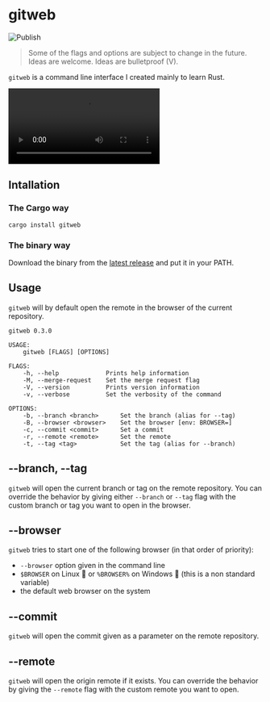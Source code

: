 # gitweb

![Publish](https://github.com/yoannfleurydev/gitweb/workflows/Publish/badge.svg)

> Some of the flags and options are subject to change in the future.
> Ideas are welcome. Ideas are bulletproof (V).

`gitweb` is a command line interface I created mainly to learn Rust.

![preview](./docs/gitweb.mp4)

## Intallation

### The Cargo way

```
cargo install gitweb
```

### The binary way

Download the binary from the [latest release](https://github.com/yoannfleurydev/gitweb/releases/latest) and put it in your PATH.

## Usage

`gitweb` will by default open the remote in the browser of the current
repository.

```
gitweb 0.3.0

USAGE:
    gitweb [FLAGS] [OPTIONS]

FLAGS:
    -h, --help             Prints help information
    -M, --merge-request    Set the merge request flag
    -V, --version          Prints version information
    -v, --verbose          Set the verbosity of the command

OPTIONS:
    -b, --branch <branch>      Set the branch (alias for --tag)
    -B, --browser <browser>    Set the browser [env: BROWSER=]
    -c, --commit <commit>      Set a commit
    -r, --remote <remote>      Set the remote
    -t, --tag <tag>            Set the tag (alias for --branch)
```

## --branch, --tag

`gitweb` will open the current branch or tag on the remote repository. You can
override the behavior by giving either `--branch` or `--tag` flag with the
custom branch or tag you want to open in the browser.

## --browser

`gitweb` tries to start one of the following browser (in that order of priority):

- `--browser` option given in the command line
- `$BROWSER` on Linux 🐧 or `%BROWSER%` on Windows 🏁 (this is a non standard variable)
- the default web browser on the system

## --commit

`gitweb` will open the commit given as a parameter on the remote repository.

## --remote

`gitweb` will open the origin remote if it exists. You can override the behavior
by giving the `--remote` flag with the custom remote you want to open.
